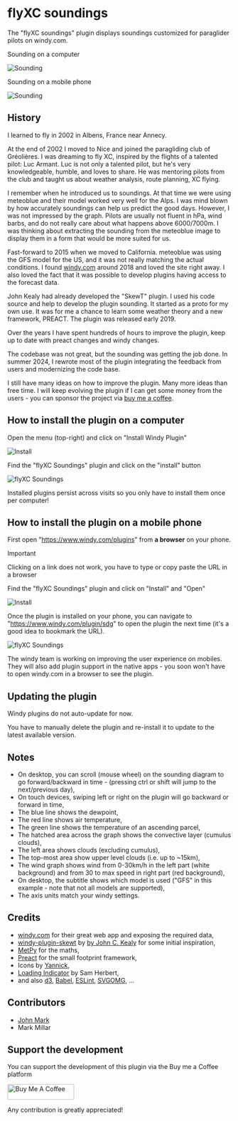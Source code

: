 # flyXC soundings

The "flyXC soundings" plugin displays soundings customized for paraglider pilots on windy.com.

Sounding on a computer

![Sounding](docs/sounding-desktop.png)

Sounding on a mobile phone

![Sounding](docs/sounding-mobile.png)

## History

I learned to fly in 2002 in Albens, France near Annecy.

At the end of 2002 I moved to Nice and joined the paragliding club of Gréolières.
I was dreaming to fly XC, inspired by the flights of a talented pilot: Luc Armant.
Luc is not only a talented pilot, but he's very knowledgeable, humble, and loves to share.
He was mentoring pilots from the club and taught us about weather analysis, route planning, XC flying.

I remember when he introduced us to soundings. At that time we were using meteoblue and their model worked very well for the Alps. I was mind blown by how accurately soundings can help us predict the good days.
However, I was not impressed by the graph. Pilots are usually not fluent in hPa, wind barbs, and do not really care about what happens above 6000/7000m. I was thinking about extracting the sounding from the meteoblue image to display them in a form that would be more suited for us.

Fast-forward to 2015 when we moved to California. meteoblue was using the GFS model for the US, and it was not really matching the actual conditions. I found [windy.com](https://www.windy.com/) around 2018 and loved the site right away. I also loved the fact that it was possible to develop plugins having access to the forecast data.

John Kealy had already developed the "SkewT" plugin. I used his code source and help to develop the plugin sounding. It started as a proto for my own use. It was for me a chance to learn some weather theory and a new framework, PREACT. The plugin was released early 2019.

Over the years I have spent hundreds of hours to improve the plugin, keep up to date with preact changes and windy changes.

The codebase was not great, but the sounding was getting the job done. In summer 2024, I rewrote most of the plugin integrating the feedback from users and modernizing the code base.

I still have many ideas on how to improve the plugin. Many more ideas than free time. I will keep evolving the plugin if I can get some money from the users - you can sponsor the project via [buy me a coffee](https://buymeacoffee.com/vic.b).

## How to install the plugin on a computer

Open the menu (top-right) and click on "Install Windy Plugin"

![Install](docs/1-install.png)

Find the "flyXC Soundings" plugin and click on the "install" button

![flyXC Soundings](docs/2-sdg.png)

Installed plugins persist across visits so you only have to install them once per computer!

## How to install the plugin on a mobile phone

First open "<https://www.windy.com/plugins>" from **a browser** on your phone.

> [!IMPORTANT]
> Clicking on a link does not work, you have to type or copy paste the URL in a browser

Find the "flyXC Soundings" plugin and click on "Install" and "Open"

![Install](docs/1-mob-install.png)

Once the plugin is installed on your phone, you can navigate to "<https://www.windy.com/plugin/sdg>" to open the plugin the next time (it's a good idea to bookmark the URL).

![flyXC Soundings](docs/2-mob-sdg.png)

The windy team is working on improving the user experience on mobiles. They will also add plugin support in the native apps - you soon won't have to open windy.com in a browser to see the plugin.

## Updating the plugin

Windy plugins do not auto-update for now.

You have to manually delete the plugin and re-install it to update to the latest available version.

## Notes

- On desktop, you can scroll (mouse wheel) on the sounding diagram to go forward/backward in time - (pressing ctrl or shift will jump to the next/previous day),
- On touch devices, swiping left or right on the plugin will go backward or forward in time,
- The blue line shows the dewpoint,
- The red line shows air temperature,
- The green line shows the temperature of an ascending parcel,
- The hatched area across the graph shows the convective layer (cumulus clouds),
- The left area shows clouds (excluding cumulus),
- The top-most area show upper level clouds (i.e. up to ~15km),
- The wind graph shows wind from 0-30km/h in the left part (white background) and from 30 to max speed in right part (red background),
- On desktop, the subtitle shows which model is used ("GFS" in this example - note that not all models are supported),
- The axis units match your windy settings.

## Credits

- [windy.com](https://www.windy.com) for their great web app and exposing the required data,
- [windy-plugin-skewt](https://github.com/johnckealy/windy-plugin-skewt) by [by John C. Kealy](https://github.com/johnckealy) for some initial inspiration,
- [MetPy](https://unidata.github.io/MetPy) for the maths,
- [Preact](https://preactjs.com/) for the small footprint framework,
- Icons by [Yannick](https://www.flaticon.com/authors/yannick),
- [Loading Indicator](https://github.com/SamHerbert/SVG-Loaders) by Sam Herbert,
- and also [d3](https://d3js.org/), [Babel](https://babeljs.io/), [ESLint](https://eslint.org/), [SVGOMG](https://jakearchibald.github.io/svgomg/), ...

## Contributors

- [John Mark](https://github.com/johnmarkredding)
- Mark Millar

## Support the development

You can support the development of this plugin via the Buy me a Coffee platform

<a href="https://www.buymeacoffee.com/vic.b" target="_blank"><img src="https://cdn.buymeacoffee.com/buttons/default-orange.png" alt="Buy Me A Coffee" height="35" width="150"></a>

Any contribution is greatly appreciated!
